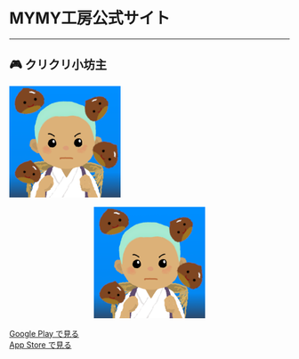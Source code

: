# MYMY工房公式サイト

---

## 🎮 クリクリ小坊主

<a href="https://apps.apple.com/jp/app/id6748318655">
  <img src="BlueIcon1024.png" width="200" alt="クリクリ小坊主アイコン">
</a>
<p align="center">
  <a href="https://apps.apple.com/jp/app/id6748318655">
    <img src="BlueIcon1024.png" width="200" alt="クリクリ小坊主アイコン">
  </a>
</p>

[Google Play で見る](https://play.google.com/store/apps/details?id=com.MYMYkoubou.KurikuriKobouzu)  
[App Store で見る](https://apps.apple.com/jp/app/id6748318655)
